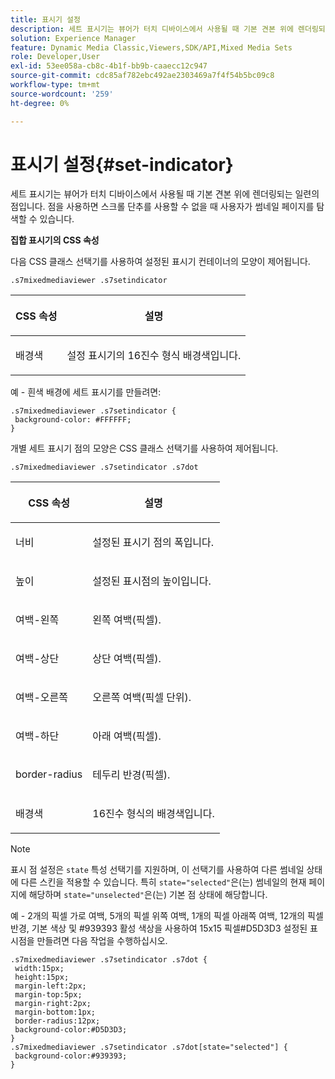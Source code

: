 ```yaml
---
title: 표시기 설정
description: 세트 표시기는 뷰어가 터치 디바이스에서 사용될 때 기본 견본 위에 렌더링되는 일련의 점입니다. 점을 사용하면 스크롤 단추를 사용할 수 없을 때 사용자가 썸네일 페이지를 탐색할 수 있습니다.
solution: Experience Manager
feature: Dynamic Media Classic,Viewers,SDK/API,Mixed Media Sets
role: Developer,User
exl-id: 53ee058a-cb8c-4b1f-bb9b-caaecc12c947
source-git-commit: cdc85af782ebc492ae2303469a7f4f54b5bc09c8
workflow-type: tm+mt
source-wordcount: '259'
ht-degree: 0%

---
```


# 표시기 설정{#set-indicator}

세트 표시기는 뷰어가 터치 디바이스에서 사용될 때 기본 견본 위에 렌더링되는 일련의 점입니다. 점을 사용하면 스크롤 단추를 사용할 수 없을 때 사용자가 썸네일 페이지를 탐색할 수 있습니다.

<!--<a id="section_061E550C1C1D4DB2BD663A898895B38C"></a>-->

**집합 표시기의 CSS 속성**

다음 CSS 클래스 선택기를 사용하여 설정된 표시기 컨테이너의 모양이 제어됩니다.

```
.s7mixedmediaviewer .s7setindicator
```

<table id="table_94EE3F5BBE4547C0B4943471CEE7EDE4"> 
 <thead> 
  <tr> 
   <th colname="col1" class="entry"> <p> CSS 속성 </p> </th> 
   <th colname="col2" class="entry"> <p>설명 </p> </th> 
  </tr> 
 </thead>
 <tbody> 
  <tr> 
   <td colname="col1"> <p> <span class="codeph"> 배경색 </span> </p> </td> 
   <td colname="col2"> <p>설정 표시기의 16진수 형식 배경색입니다. </p> </td> 
  </tr> 
 </tbody> 
</table>

예 - 흰색 배경에 세트 표시기를 만들려면:

```
.s7mixedmediaviewer .s7setindicator { 
 background-color: #FFFFFF; 
}
```

개별 세트 표시기 점의 모양은 CSS 클래스 선택기를 사용하여 제어됩니다.

`.s7mixedmediaviewer .s7setindicator .s7dot`

<table id="table_09B6E232FB94417392D101A7A653BE54"> 
 <thead> 
  <tr> 
   <th colname="col1" class="entry"> <p> CSS 속성 </p> </th> 
   <th colname="col2" class="entry"> <p>설명 </p> </th> 
  </tr> 
 </thead>
 <tbody> 
  <tr> 
   <td colname="col1"> <p> <span class="codeph"> 너비 </span> </p> </td> 
   <td colname="col2"> <p>설정된 표시기 점의 폭입니다. </p> </td> 
  </tr> 
  <tr> 
   <td colname="col1"> <p> <span class="codeph"> 높이 </span> </p> </td> 
   <td colname="col2"> <p>설정된 표시점의 높이입니다. </p> </td> 
  </tr> 
  <tr> 
   <td colname="col1"> <p> <span class="codeph"> 여백-왼쪽 </span> </p> </td> 
   <td colname="col2"> <p>왼쪽 여백(픽셀). </p> </td> 
  </tr> 
  <tr> 
   <td colname="col1"> <p> <span class="codeph"> 여백-상단 </span> </p> </td> 
   <td colname="col2"> <p>상단 여백(픽셀). </p> </td> 
  </tr> 
  <tr> 
   <td colname="col1"> <p> <span class="codeph"> 여백-오른쪽 </span> </p> </td> 
   <td colname="col2"> <p>오른쪽 여백(픽셀 단위). </p> </td> 
  </tr> 
  <tr> 
   <td colname="col1"> <p> <span class="codeph"> 여백-하단 </span> </p> </td> 
   <td colname="col2"> <p>아래 여백(픽셀). </p> </td> 
  </tr> 
  <tr> 
   <td colname="col1"> <p> <span class="codeph"> border-radius </span> </p> </td> 
   <td colname="col2"> <p>테두리 반경(픽셀). </p> </td> 
  </tr> 
  <tr> 
   <td colname="col1"> <p> <span class="codeph"> 배경색 </span> </p> </td> 
   <td colname="col2"> <p>16진수 형식의 배경색입니다. </p> </td> 
  </tr> 
 </tbody> 
</table>

>[!NOTE]
>
>표시 점 설정은 `state` 특성 선택기를 지원하며, 이 선택기를 사용하여 다른 썸네일 상태에 다른 스킨을 적용할 수 있습니다. 특히 `state="selected"`은(는) 썸네일의 현재 페이지에 해당하며 `state="unselected"`은(는) 기본 점 상태에 해당합니다.

예 - 2개의 픽셀 가로 여백, 5개의 픽셀 위쪽 여백, 1개의 픽셀 아래쪽 여백, 12개의 픽셀 반경, 기본 색상 및 #939393 활성 색상을 사용하여 15x15 픽셀#D5D3D3 설정된 표시점을 만들려면 다음 작업을 수행하십시오.

```
.s7mixedmediaviewer .s7setindicator .s7dot { 
 width:15px; 
 height:15px; 
 margin-left:2px; 
 margin-top:5px; 
 margin-right:2px; 
 margin-bottom:1px; 
 border-radius:12px; 
 background-color:#D5D3D3;  
} 
.s7mixedmediaviewer .s7setindicator .s7dot[state="selected"] { 
 background-color:#939393;  
}
```

